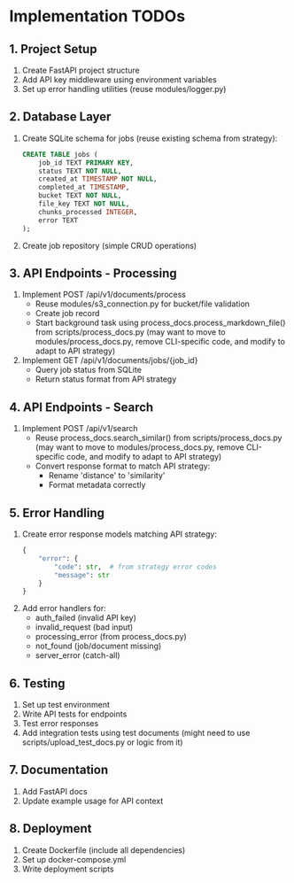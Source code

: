 # Implementation TODOs

## 1. Project Setup
1. Create FastAPI project structure
2. Add API key middleware using environment variables
3. Set up error handling utilities (reuse modules/logger.py)

## 2. Database Layer
1. Create SQLite schema for jobs (reuse existing schema from strategy):
   ```sql
   CREATE TABLE jobs (
       job_id TEXT PRIMARY KEY,
       status TEXT NOT NULL,
       created_at TIMESTAMP NOT NULL,
       completed_at TIMESTAMP,
       bucket TEXT NOT NULL,
       file_key TEXT NOT NULL,
       chunks_processed INTEGER,
       error TEXT
   );
   ```
2. Create job repository (simple CRUD operations)

## 3. API Endpoints - Processing
1. Implement POST /api/v1/documents/process
   - Reuse modules/s3_connection.py for bucket/file validation
   - Create job record
   - Start background task using process_docs.process_markdown_file() from scripts/process_docs.py (may want to move to modules/process_docs.py, remove CLI-specific code, and modify to adapt to API strategy)
2. Implement GET /api/v1/documents/jobs/{job_id}
   - Query job status from SQLite
   - Return status format from API strategy

## 4. API Endpoints - Search 
1. Implement POST /api/v1/search
   - Reuse process_docs.search_similar() from scripts/process_docs.py (may want to move to modules/process_docs.py, remove CLI-specific code, and modify to adapt to API strategy)
   - Convert response format to match API strategy:
     - Rename 'distance' to 'similarity'
     - Format metadata correctly

## 5. Error Handling
1. Create error response models matching API strategy:
   ```python
   {
       "error": {
           "code": str,  # from strategy error codes
           "message": str
       }
   }
   ```
2. Add error handlers for:
   - auth_failed (invalid API key)
   - invalid_request (bad input)
   - processing_error (from process_docs.py)
   - not_found (job/document missing)
   - server_error (catch-all)

## 6. Testing
1. Set up test environment
2. Write API tests for endpoints
3. Test error responses
4. Add integration tests using test documents (might need to use scripts/upload_test_docs.py or logic from it)

## 7. Documentation
1. Add FastAPI docs
2. Update example usage for API context

## 8. Deployment
1. Create Dockerfile (include all dependencies)
2. Set up docker-compose.yml
3. Write deployment scripts 